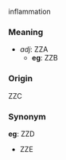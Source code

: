 inflammation
### Meaning
+ _adj_: ZZA
    + __eg__: ZZB

### Origin

ZZC

### Synonym

__eg__: ZZD

+ ZZE


